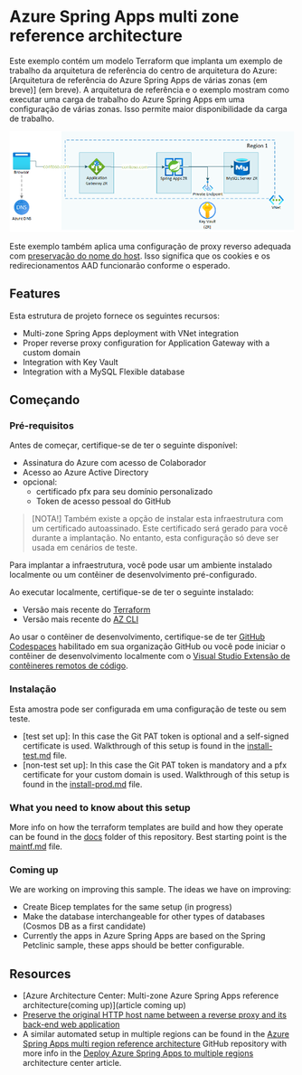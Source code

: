 # Azure Spring Apps multi zone reference architecture

Este exemplo contém um modelo Terraform que implanta um exemplo de trabalho da arquitetura de referência do centro de arquitetura do Azure: [Arquitetura de referência do Azure Spring Apps de várias zonas (em breve)] (em breve). A arquitetura de referência e o exemplo mostram como executar uma carga de trabalho do Azure Spring Apps em uma configuração de várias zonas. Isso permite maior disponibilidade da carga de trabalho.

![Multi zone Spring Apps architecture diagram](./images/multi-zone-spring-apps-reference-architecture.png)

Este exemplo também aplica uma configuração de proxy reverso adequada com [preservação do nome do host](https://learn.microsoft.com/azure/architecture/best-practices/host-name-preservation). Isso significa que os cookies e os redirecionamentos AAD funcionarão conforme o esperado.

## Features

Esta estrutura de projeto fornece os seguintes recursos:

- Multi-zone Spring Apps deployment with VNet integration
- Proper reverse proxy configuration for Application Gateway with a custom domain
- Integration with Key Vault
- Integration with a MySQL Flexible database

## Começando

### Pré-requisitos

Antes de começar, certifique-se de ter o seguinte disponível:

- Assinatura do Azure com acesso de Colaborador
- Acesso ao Azure Active Directory
- opcional:
   - certificado pfx para seu domínio personalizado
   - Token de acesso pessoal do GitHub

> [NOTA!]
> Também existe a opção de instalar esta infraestrutura com um certificado autoassinado. Este certificado será gerado para você durante a implantação. No entanto, esta configuração só deve ser usada em cenários de teste.

Para implantar a infraestrutura, você pode usar um ambiente instalado localmente ou um contêiner de desenvolvimento pré-configurado.

Ao executar localmente, certifique-se de ter o seguinte instalado:

- Versão mais recente do [Terraform](https://learn.hashicorp.com/tutorials/terraform/install-cli)
- Versão mais recente do [AZ CLI](https://learn.microsoft.com/en-us/cli/azure/install-azure-cli)

Ao usar o contêiner de desenvolvimento, certifique-se de ter [GitHub Codespaces](https://docs.github.com/codespaces/overview) habilitado em sua organização GitHub ou você pode iniciar o contêiner de desenvolvimento localmente com o [Visual Studio Extensão de contêineres remotos de código](https://code.visualstudio.com/docs/remote/containers).

### Instalação

Esta amostra pode ser configurada em uma configuração de teste ou sem teste.

- [test set up]: In this case the Git PAT token is optional and a self-signed certificate is used. Walkthrough of this setup is found in the [install-test.md](docs/install-test.md) file.
- [non-test set up]: In this case the Git PAT token is mandatory and a pfx certificate for your custom domain is used. Walkthrough of this setup is found in the [install-prod.md](docs/install-prod.md) file.

### What you need to know about this setup

More info on how the terraform templates are build and how they operate can be found in the [docs](docs) folder of this repository. Best starting point is the [maintf.md](docs/maintf.md) file.

### Coming up

We are working on improving this sample. The ideas we have on improving:

- Create Bicep templates for the same setup (in progress)
- Make the database interchangeable for other types of databases (Cosmos DB as a first candidate)
- Currently the apps in Azure Spring Apps are based on the Spring Petclinic sample, these apps should be better configurable.

## Resources

- [Azure Architecture Center: Multi-zone Azure Spring Apps reference architecture(coming up)](article coming up)
- [Preserve the original HTTP host name between a reverse proxy and its back-end web application](https://learn.microsoft.com/azure/architecture/best-practices/host-name-preservation)
- A similar automated setup in multiple regions can be found in the [Azure Spring Apps multi region reference architecture](https://github.com/Azure-Samples/azure-spring-apps-multi-region) GitHub repository with more info in the [Deploy Azure Spring Apps to multiple regions](https://learn.microsoft.com/azure/architecture/reference-architectures/microservices/spring-apps-multi-region) architecture center article.
